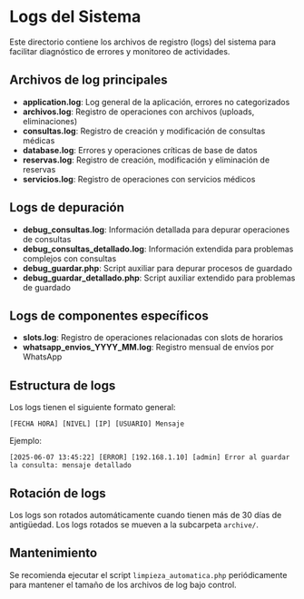 # Logs del Sistema

Este directorio contiene los archivos de registro (logs) del sistema para facilitar diagnóstico de errores y monitoreo de actividades.

## Archivos de log principales

- **application.log**: Log general de la aplicación, errores no categorizados
- **archivos.log**: Registro de operaciones con archivos (uploads, eliminaciones)
- **consultas.log**: Registro de creación y modificación de consultas médicas
- **database.log**: Errores y operaciones críticas de base de datos
- **reservas.log**: Registro de creación, modificación y eliminación de reservas
- **servicios.log**: Registro de operaciones con servicios médicos

## Logs de depuración

- **debug_consultas.log**: Información detallada para depurar operaciones de consultas
- **debug_consultas_detallado.log**: Información extendida para problemas complejos con consultas
- **debug_guardar.php**: Script auxiliar para depurar procesos de guardado
- **debug_guardar_detallado.php**: Script auxiliar extendido para problemas de guardado

## Logs de componentes específicos

- **slots.log**: Registro de operaciones relacionadas con slots de horarios
- **whatsapp_envios_YYYY_MM.log**: Registro mensual de envíos por WhatsApp

## Estructura de logs

Los logs tienen el siguiente formato general:
```
[FECHA HORA] [NIVEL] [IP] [USUARIO] Mensaje
```

Ejemplo:
```
[2025-06-07 13:45:22] [ERROR] [192.168.1.10] [admin] Error al guardar la consulta: mensaje detallado
```

## Rotación de logs

Los logs son rotados automáticamente cuando tienen más de 30 días de antigüedad.
Los logs rotados se mueven a la subcarpeta `archive/`.

## Mantenimiento

Se recomienda ejecutar el script `limpieza_automatica.php` periódicamente para 
mantener el tamaño de los archivos de log bajo control.
